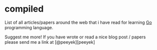compiled
========

List of all articles/papers around the web that i have read for learning
[Go][1] programming language.

Suggest me more! If you have wrote or read a nice blog post / papers please send me a link at [@peeyek][peeyek]

[1]: http://golang.org